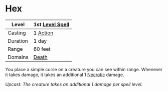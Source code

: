 # Hex

| Level    | 1st [Level Spell](../../../Spell%20Level.md)        |
| -------- | --------------------------------------------------- |
| Casting  | 1 [Action](../../../../Game%20Procedures/Action.md) |
| Duration | 1 day                                               |
| Range    | 60 feet                                             |
| Domains  | [Death](../../../Spell%20Domains/Death.md)          |

You place a simple curse on a creature you can see within range. Whenever it takes damage, it takes an additional 1 [Necrotic](../../../../Damage%20Types/Necrotic.md) damage.

*Upcast: The creature takes an additional 1 damage per spell level.*